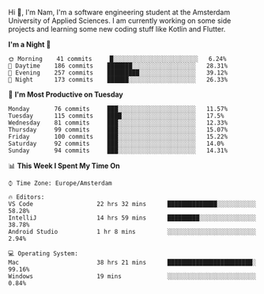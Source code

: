Hi 👋, I'm Nam, I'm a software engineering student at the Amsterdam University of Applied Sciences. I am currently working on some side projects and learning some new coding stuff like Kotlin and Flutter. 

<!-- Most used languages stats -->
<!-- [![Top Langs](https://github-readme-stats.vercel.app/api/top-langs/?username=namtphan&layout=compact)](https://github.com/namtphan2/github-readme-stats) -->
  
<!--START_SECTION:waka-->
**I'm a Night 🦉** 

```text
🌞 Morning    41 commits     █░░░░░░░░░░░░░░░░░░░░░░░░   6.24% 
🌆 Daytime    186 commits    ███████░░░░░░░░░░░░░░░░░░   28.31% 
🌃 Evening    257 commits    █████████░░░░░░░░░░░░░░░░   39.12% 
🌙 Night      173 commits    ██████░░░░░░░░░░░░░░░░░░░   26.33%

```
📅 **I'm Most Productive on Tuesday** 

```text
Monday       76 commits     ███░░░░░░░░░░░░░░░░░░░░░░   11.57% 
Tuesday      115 commits    ████░░░░░░░░░░░░░░░░░░░░░   17.5% 
Wednesday    81 commits     ███░░░░░░░░░░░░░░░░░░░░░░   12.33% 
Thursday     99 commits     ███░░░░░░░░░░░░░░░░░░░░░░   15.07% 
Friday       100 commits    ███░░░░░░░░░░░░░░░░░░░░░░   15.22% 
Saturday     92 commits     ███░░░░░░░░░░░░░░░░░░░░░░   14.0% 
Sunday       94 commits     ███░░░░░░░░░░░░░░░░░░░░░░   14.31%

```


📊 **This Week I Spent My Time On** 

```text
⌚︎ Time Zone: Europe/Amsterdam

🔥 Editors: 
VS Code                  22 hrs 32 mins      ██████████████░░░░░░░░░░░   58.28% 
IntelliJ                 14 hrs 59 mins      █████████░░░░░░░░░░░░░░░░   38.78% 
Android Studio           1 hr 8 mins         ░░░░░░░░░░░░░░░░░░░░░░░░░   2.94%

💻 Operating System: 
Mac                      38 hrs 21 mins      ████████████████████████░   99.16% 
Windows                  19 mins             ░░░░░░░░░░░░░░░░░░░░░░░░░   0.84%

```


<!--END_SECTION:waka-->
